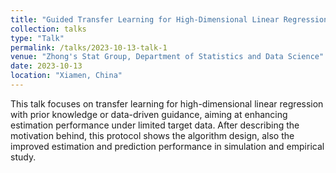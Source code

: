 ```yaml
---
title: "Guided Transfer Learning for High-Dimensional Linear Regression"
collection: talks
type: "Talk"
permalink: /talks/2023-10-13-talk-1
venue: "Zhong's Stat Group, Department of Statistics and Data Science"
date: 2023-10-13
location: "Xiamen, China"
---
```


This talk focuses on transfer learning for high-dimensional linear regression with prior knowledge or data-driven guidance, aiming at enhancing estimation performance under limited target data. After describing the motivation behind, this protocol shows the algorithm design, also the improved estimation and prediction performance in simulation and empirical study.
